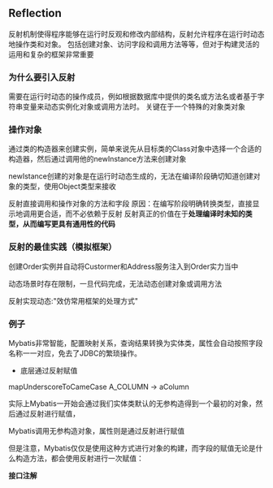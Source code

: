 ## Reflection
反射机制使得程序能够在运行时反观和修改内部结构，反射允许程序在运行时动态地操作类和对象。
包括创建对象、访问字段和调用方法等等，但对于构建灵活的运用和复杂的框架非常重要

### 为什么要引入反射
需要在运行时动态的操作成员，例如根据数据库中提供的类名或方法名或者基于字符串变量来动态实例化对象或调用方法时。 
关键在于一个特殊的对象类对象

### 操作对象
通过类的构造器来创建实例，简单来说先从目标类的Class对象中选择一个合适的构造器，然后通过调用他的newInstance方法来创建对象

newIstance创建的对象是在运行时动态生成的，无法在编译阶段确切知道创建对象的类型，使用Object类型来接收

反射直接调用和操作对象的方法和字段
原因：在编写阶段明确转换类型，直接显示地调用更合适，而不必依赖于反射
反射真正的价值在于**处理编译时未知的类型，从而编写更具有通用性的代码**

### 反射的最佳实践（模拟框架）
创建Order实例并自动将Custormer和Address服务注入到Order实力当中

动态场景时存在限制，一旦代码完成，无法动态创建对象或调用方法

反射实现动态:"效仿常用框架的处理方式"



### 例子

Mybatis非常智能，配置映射关系，查询结果转换为实体类，属性会自动按照字段名称一一对应，免去了JDBC的繁琐操作。

- 底层通过反射赋值


mapUnderscoreToCameCase A_COLUMN -> aColumn

实际上Mybatis一开始会通过我们实体类默认的无参构造得到一个最初的对象，然后通过反射进行赋值，

Mybatis调用无参构造对象，属性则是通过反射进行赋值

但是注意，Mybatis仅仅是使用这种方式进行对象的构建，而字段的赋值无论是什么构造方法，都会使用反射进行一次赋值：

**接口注解**